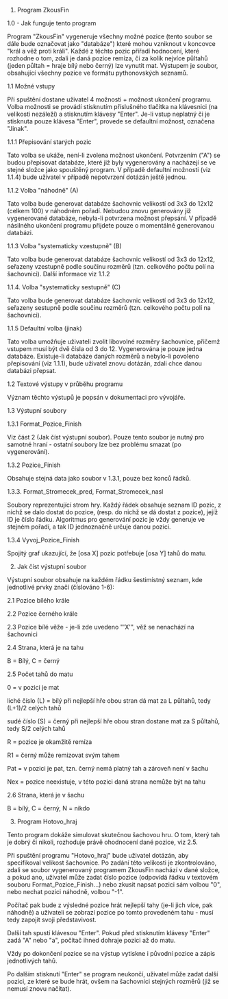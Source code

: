 1. Program ZkousFin

1.0 - Jak funguje tento program

Program "ZkousFin" vygeneruje všechny možné pozice (tento soubor se dále bude označovat jako "databáze") které mohou vzniknout v koncovce "král a věž proti králi". Každé z těchto pozic přiřadí 
hodnocení, které rozhodne o tom, zdali je daná pozice remíza, či za kolik nejvíce půltahů (jeden půltah = hraje bílý nebo černý) lze vynutit mat.
Výstupem je soubor, obsahující všechny pozice ve formátu pythonovských seznamů.

1.1 Možné vstupy

Při spuštění dostane uživatel 4 možnosti + možnost ukončení programu. Volba možnosti se provádí stisknutím příslušného tlačítka na klávesnici (na velikosti nezáleží) a stisknutím klávesy "Enter".
Je-li vstup neplatný či je stisknuta pouze klávesa "Enter", provede se defaultní možnost, označena "Jinak".

1.1.1 Přepisování starých pozic

Tato volba se ukáže, není-li zvolena možnost ukončení. Potvrzením ("A") se budou přepisovat databáze, které již byly vygenerovány
a nacházejí se ve stejné složce jako spouštěný program. V případě defaultní možnosti (viz 1.1.4) bude uživatel v případě nepotvrzení dotázán ještě jednou.

1.1.2 Volba "náhodně" (A)

Tato volba bude generovat databáze šachovnic velikostí od 3x3 do 12x12 (celkem 100) v náhodném pořadí. Nebudou znovu generovány již vygenerované databáze, nebyla-li potvrzena možnost přepsání.
V případě násilného ukončení programu přijdete pouze o momentálně generovanou databázi.

1.1.3 Volba "systematicky vzestupně" (B)

Tato volba bude generovat databáze šachovnic velikostí od 3x3 do 12x12, seřazeny vzestupně podle součinu rozměrů (tzn. celkového počtu polí na šachovnici).
Další informace viz 1.1.2

1.1.4. Volba "systematicky sestupně" (C)

Tato volba bude generovat databáze šachovnic velikostí od 3x3 do 12x12, seřazeny sestupně podle součinu rozměrů (tzn. celkového počtu polí na šachovnici).

1.1.5 Defaultní volba (jinak)

Tato volba umožňuje uživateli zvolit libovolné rozměry šachovnice, přičemž vstupem musí být dvě čísla od 3 do 12. Vygenerována je pouze jedna databáze.
Existuje-li databáze daných rozměrů a nebylo-li povoleno přepisování (viz 1.1.1), bude uživatel znovu dotázán, zdali chce danou databázi přepsat.

1.2 Textové výstupy v průběhu programu

Význam těchto výstupů je popsán v dokumentaci pro vývojáře. 

1.3 Výstupní soubory

1.3.1 Format_Pozice_Finish

Viz část 2 (Jak číst výstupní soubor). Pouze tento soubor je nutný pro samotné hraní - ostatní soubory lze bez problému smazat (po vygenerování).

1.3.2 Pozice_Finish

Obsahuje stejná data jako soubor v 1.3.1, pouze bez konců řádků.

1.3.3. Format_Stromecek_pred, Format_Stromecek_nasl

Soubory reprezentující strom hry. Každý řádek obsahuje seznam ID pozic, z nichž se dalo dostat do pozice, (resp. do nichž se dá dostat z pozice), jejíž ID je číslo řádku. Algoritmus pro generování pozic je vždy generuje ve stejném pořadí, a tak ID jednoznačně určuje danou pozici.

1.3.4 Vyvoj_Pozice_Finish

Spojitý graf ukazující, že [osa X] pozic potřebuje [osa Y] tahů do matu.

2. Jak číst výstupní soubor 

Výstupní soubor obsahuje na každém řádku šestimístný seznam, kde jednotlivé prvky značí (číslováno 1-6):

2.1 Pozice bílého krále

2.2 Pozice černého krále

2.3 Pozice bílé věže - je-li zde uvedeno "'X'", věž se nenachází na šachovnici 

2.4 Strana, která je na tahu

B = Bílý, C = černý

2.5 Počet tahů do matu

0 = v pozici je mat

liché číslo (L) = bílý při nejlepší hře obou stran dá mat za L půltahů, tedy (L+1)/2 celých tahů

sudé číslo (S) = černý při nejlepší hře obou stran dostane mat za S půltahů, tedy S/2 celých tahů

R = pozice je okamžitě remíza

R1 = černý může remizovat svým tahem

Pat = v pozici je pat, tzn. černý nemá platný tah a zároveň není v šachu

Nex = pozice neexistuje, v této pozici daná strana nemůže být na tahu

2.6 Strana, která je v šachu

B = bílý, C = černý, N = nikdo

3. Program Hotovo_hraj

Tento program dokáže simulovat skutečnou šachovou hru. O tom, který tah je dobrý či nikoli, rozhoduje právě ohodnocení dané pozice, viz 2.5.

Při spuštění programu "Hotovo_hraj" bude uživatel dotázán, aby specifikoval velikost šachovnice. Po zadání této velikosti je zkontrolováno, zdali se soubor vygenerovaný programem ZkousFin nachází v dané složce, a pokud ano, uživatel může zadat číslo pozice (odpovídá řádku v textovém souboru Format_Pozice_Finish...) nebo zkusit napsat pozici sám volbou "0", nebo nechat pozici náhodně, volbou "-1". 

Počítač pak bude z výsledné pozice hrát nejlepší tahy (je-li jich více, pak náhodně) a uživateli se zobrazí pozice po tomto provedeném tahu - musí tedy zapojit svoji představivost. 

Další tah spustí klávesou "Enter". Pokud před stisknutím klávesy "Enter" zadá "A" nebo "a", počítač ihned dohraje pozici až do matu.

Vždy po dokončení pozice se na výstup vytiskne i původní pozice a zápis jednotlivých tahů.

Po dalším stisknutí "Enter" se program neukončí, uživatel může zadat další pozici, ze které se bude hrát, ovšem na šachovnici stejných rozměrů (již se nemusí znovu načítat).

